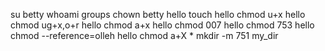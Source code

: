 su betty
whoami
groups
chown betty hello
touch hello
chmod u+x hello
chmod ug+x,o+r hello
chmod a+x hello
chmod 007 hello
chmod 753 hello
chmod --reference=olleh hello
chmod a+X *
mkdir -m 751 my_dir
